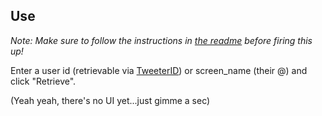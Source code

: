 ## Use

*Note: Make sure to follow the instructions in [the readme](../client.md) before firing this up!*

Enter a user id (retrievable via [TweeterID](https://tweeterid.com)) or screen_name (their @) and click "Retrieve".

(Yeah yeah, there's no UI yet...just gimme a sec)
